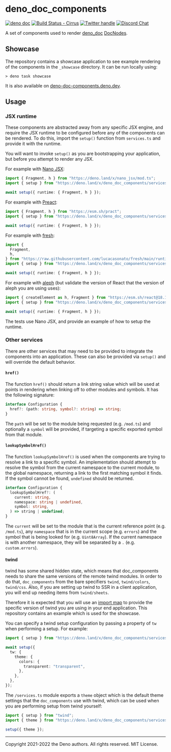 # deno_doc_components

[![deno doc](https://doc.deno.land/badge.svg)](https://doc.deno.land/https://deno.land/x/deno_doc_components/mod.ts)
[![Build Status - Cirrus][]][Build status] [![Twitter handle][]][Twitter badge]
[![Discord Chat](https://img.shields.io/discord/684898665143206084?logo=discord&style=social)](https://discord.gg/deno)

A set of components used to render [deno_doc](https://deno.land/x/deno_doc)
[DocNodes](https://doc.deno.land/https://deno.land/x/deno_doc/lib/types.d.ts/~/DocNode).

## Showcase

The repository contains a showcase application to see example rendering of the
components in the `_showcase` directory. It can be run locally using:

```
> deno task showcase
```

It is also available on
[deno-doc-components.deno.dev](https://deno-doc-components.deno.dev/).

## Usage

### JSX runtime

These components are abstracted away from any specific JSX engine, and require
the JSX runtime to be configured before any of the components can be rendered.
To do this, import the `setup()` function from `services.ts` and provide it with
the runtime.

You will want to invoke `setup()` as you are bootstrapping your application, but
before you attempt to render any JSX.

For example with [Nano JSX](https://nanojsx.io/):

```ts
import { Fragment, h } from "https://deno.land/x/nano_jsx/mod.ts";
import { setup } from "https://deno.land/x/deno_doc_components/services.ts";

await setup({ runtime: { Fragment, h } });
```

For example with [Preact](https://preactjs.com/):

```ts
import { Fragment, h } from "https://esm.sh/pract";
import { setup } from "https://deno.land/x/deno_doc_components/services.ts";

await setup({ runtime: { Fragment, h } });
```

For example with [fresh](https://fresh.deno.dev/):

```ts
import {
  Fragment,
  h,
} from "https://raw.githubusercontent.com/lucacasonato/fresh/main/runtime.ts";
import { setup } from "https://deno.land/x/deno_doc_components/services.ts";

await setup({ runtime: { Fragment, h } });
```

For example with [aleph](https://alephjs.org/) (but validate the version of
React that the version of aleph you are using uses):

```ts
import { createElement as h, Fragment } from "https://esm.sh/react@18.1.0";
import { setup } from "https://deno.land/x/deno_doc_components/services.ts";

await setup({ runtime: { Fragment, h } });
```

The tests use Nano JSX, and provide an example of how to setup the runtime.

### Other services

There are other services that may need to be provided to integrate the
components into an application. These can also be provided via `setup()` and
will override the default behavior.

#### `href()`

The function `href()` should return a link string value which will be used at
points in rendering when linking off to other modules and symbols. It has the
following signature:

```ts
interface Configuration {
  href?: (path: string, symbol?: string) => string;
}
```

The `path` will be set to the module being requested (e.g. `/mod.ts`) and
optionally a `symbol` will be provided, if targeting a specific exported symbol
from that module.

#### `lookupSymbolHref()`

The function `lookupSymbolHref()` is used when the components are trying to
resolve a link to a specific symbol. An implementation should attempt to resolve
the symbol from the current namespace to the current module, to the global
namespace, returning a link to the first matching symbol it finds. If the symbol
cannot be found, `undefined` should be returned.

```ts
interface Configuration {
  lookupSymbolHref?: (
    current: string,
    namespace: string | undefined,
    symbol: string,
  ) => string | undefined;
}
```

The `current` will be set to the module that is the current reference point
(e.g. `/mod.ts`), any `namespace` that is in the current scope (e.g. `errors`)
and the symbol that is being looked for (e.g. `Uint8Array`). If the current
namespace is with another namespace, they will be separated by a `.` (e.g.
`custom.errors`).

#### twind

twind has some shared hidden state, which means that doc_components needs to
share the same versions of the remote twind modules. In order to do that,
`doc_components` from the bare specifiers `twind`, `twind/colors`, `twind/css`.
Also, if you are setting up twind to SSR in a client application, you will end
up needing items from `twind/sheets`.

Therefore it is expected that you will use an
[import map](https://deno.land/manual/node/import_maps) to provide the specific
version of twind you are using in your end application. This repository contains
an example which is used for the showcase.

You can specify a twind setup configuration by passing a property of `tw` when
performing a setup. For example:

```ts
import { setup } from "https://deno.land/x/deno_doc_components/services.ts";

await setup({
  tw: {
    theme: {
      colors: {
        transparent: "transparent",
      },
    },
  },
});
```

The `/services.ts` module exports a `theme` object which is the default theme
settings that the `doc_components` use with twind, which can be used when you
are performing setup from twind yourself:

```ts
import { setup } from "twind";
import { theme } from "https://deno.land/x/deno_doc_components/services.ts";

setup({ theme });
```

---

Copyright 2021-2022 the Deno authors. All rights reserved. MIT License.

[Build Status - Cirrus]: https://github.com/denoland/doc_components/workflows/ci/badge.svg?branch=main&event=push
[Build status]: https://github.com/denoland/doc_components/actions
[Twitter badge]: https://twitter.com/intent/follow?screen_name=deno_land
[Twitter handle]: https://img.shields.io/twitter/follow/deno_land.svg?style=social&label=Follow
